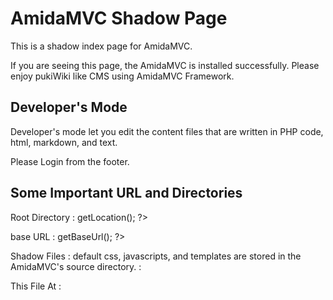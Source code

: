 AmidaMVC Shadow Page
====================

This is a shadow index page for AmidaMVC.

If you are seeing this page, the AmidaMVC is installed successfully.
Please enjoy pukiWiki like CMS using AmidaMVC Framework.

Developer's Mode
----------------

Developer's mode let you edit the content files that are written in
PHP code, html, markdown, and text.

Please Login from the footer.

Some Important URL and Directories
----------------------------------

Root Directory
: <?php echo $_ctrl->getLocation(); ?>


base URL
: <?php echo $_ctrl->getBaseUrl(); ?>


Shadow Files
: default css, javascripts, and templates are stored in the AmidaMVC's source directory.
: <?php echo __DIR__; ?>


This File At
: <?php echo __FILE__; ?>

